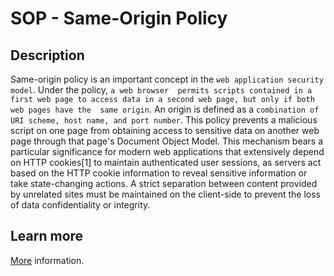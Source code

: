 # SOP - Same-Origin Policy
## Description
Same-origin policy is an important concept in the `web application security model`. Under the policy, `a web browser 
permits scripts contained in a first web page to access data in a second web page, but only if both web pages have the 
same origin`. An origin is defined as a `combination of URI scheme, host name, and port number`. This policy prevents a 
malicious script on one page from obtaining access to sensitive data on another web page through that page's Document 
Object Model.
This mechanism bears a particular significance for modern web applications that extensively depend on HTTP cookies[1] to maintain authenticated user sessions, as servers act based on the HTTP cookie information to reveal sensitive information or take state-changing actions. A strict separation between content provided by unrelated sites must be maintained on the client-side to prevent the loss of data confidentiality or integrity.
## Learn more
[More](https://en.wikipedia.org/wiki/Same-origin_policy) information.
